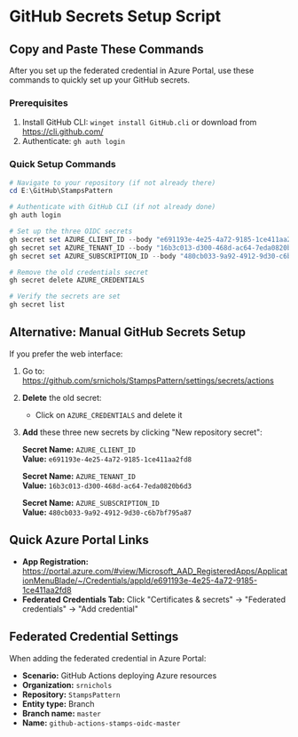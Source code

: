 # GitHub Secrets Setup Script

## Copy and Paste These Commands

After you set up the federated credential in Azure Portal, use these commands to quickly set up your GitHub secrets.

### Prerequisites
1. Install GitHub CLI: `winget install GitHub.cli` or download from https://cli.github.com/
2. Authenticate: `gh auth login`

### Quick Setup Commands

```powershell
# Navigate to your repository (if not already there)
cd E:\GitHub\StampsPattern

# Authenticate with GitHub CLI (if not already done)
gh auth login

# Set up the three OIDC secrets
gh secret set AZURE_CLIENT_ID --body "e691193e-4e25-4a72-9185-1ce411aa2fd8"
gh secret set AZURE_TENANT_ID --body "16b3c013-d300-468d-ac64-7eda0820b6d3"
gh secret set AZURE_SUBSCRIPTION_ID --body "480cb033-9a92-4912-9d30-c6b7bf795a87"

# Remove the old credentials secret
gh secret delete AZURE_CREDENTIALS

# Verify the secrets are set
gh secret list
```

## Alternative: Manual GitHub Secrets Setup

If you prefer the web interface:

1. Go to: https://github.com/srnichols/StampsPattern/settings/secrets/actions

2. **Delete** the old secret:
   - Click on `AZURE_CREDENTIALS` and delete it

3. **Add** these three new secrets by clicking "New repository secret":

   **Secret Name:** `AZURE_CLIENT_ID`  
   **Value:** `e691193e-4e25-4a72-9185-1ce411aa2fd8`

   **Secret Name:** `AZURE_TENANT_ID`  
   **Value:** `16b3c013-d300-468d-ac64-7eda0820b6d3`

   **Secret Name:** `AZURE_SUBSCRIPTION_ID`  
   **Value:** `480cb033-9a92-4912-9d30-c6b7bf795a87`

## Quick Azure Portal Links

- **App Registration:** https://portal.azure.com/#view/Microsoft_AAD_RegisteredApps/ApplicationMenuBlade/~/Credentials/appId/e691193e-4e25-4a72-9185-1ce411aa2fd8
- **Federated Credentials Tab:** Click "Certificates & secrets" → "Federated credentials" → "Add credential"

## Federated Credential Settings
When adding the federated credential in Azure Portal:
- **Scenario:** GitHub Actions deploying Azure resources
- **Organization:** `srnichols`
- **Repository:** `StampsPattern`
- **Entity type:** Branch
- **Branch name:** `master`
- **Name:** `github-actions-stamps-oidc-master`
